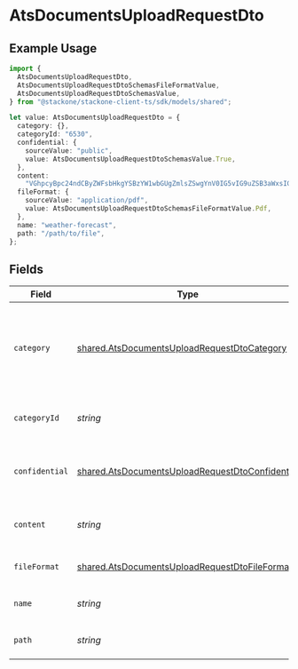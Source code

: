 # AtsDocumentsUploadRequestDto

## Example Usage

```typescript
import {
  AtsDocumentsUploadRequestDto,
  AtsDocumentsUploadRequestDtoSchemasFileFormatValue,
  AtsDocumentsUploadRequestDtoSchemasValue,
} from "@stackone/stackone-client-ts/sdk/models/shared";

let value: AtsDocumentsUploadRequestDto = {
  category: {},
  categoryId: "6530",
  confidential: {
    sourceValue: "public",
    value: AtsDocumentsUploadRequestDtoSchemasValue.True,
  },
  content:
    "VGhpcyBpc24ndCByZWFsbHkgYSBzYW1wbGUgZmlsZSwgYnV0IG5vIG9uZSB3aWxsIGV2ZXIga25vdyE",
  fileFormat: {
    sourceValue: "application/pdf",
    value: AtsDocumentsUploadRequestDtoSchemasFileFormatValue.Pdf,
  },
  name: "weather-forecast",
  path: "/path/to/file",
};
```

## Fields

| Field                                                                                                                     | Type                                                                                                                      | Required                                                                                                                  | Description                                                                                                               | Example                                                                                                                   |
| ------------------------------------------------------------------------------------------------------------------------- | ------------------------------------------------------------------------------------------------------------------------- | ------------------------------------------------------------------------------------------------------------------------- | ------------------------------------------------------------------------------------------------------------------------- | ------------------------------------------------------------------------------------------------------------------------- |
| `category`                                                                                                                | [shared.AtsDocumentsUploadRequestDtoCategory](../../../sdk/models/shared/atsdocumentsuploadrequestdtocategory.md)         | :heavy_minus_sign:                                                                                                        | The category to be associated with the file to be uploaded. Id will take precedence over name.                            | {<br/>"name": "resume",<br/>"id": "550e8400-e29b-41d4-a716-446655440000"<br/>}                                            |
| `categoryId`                                                                                                              | *string*                                                                                                                  | :heavy_minus_sign:                                                                                                        | The categoryId of the documents                                                                                           | 6530                                                                                                                      |
| `confidential`                                                                                                            | [shared.AtsDocumentsUploadRequestDtoConfidential](../../../sdk/models/shared/atsdocumentsuploadrequestdtoconfidential.md) | :heavy_minus_sign:                                                                                                        | The confidentiality level of the file to be uploaded                                                                      |                                                                                                                           |
| `content`                                                                                                                 | *string*                                                                                                                  | :heavy_minus_sign:                                                                                                        | The base64 encoded content of the file to upload                                                                          | VGhpcyBpc24ndCByZWFsbHkgYSBzYW1wbGUgZmlsZSwgYnV0IG5vIG9uZSB3aWxsIGV2ZXIga25vdyE                                           |
| `fileFormat`                                                                                                              | [shared.AtsDocumentsUploadRequestDtoFileFormat](../../../sdk/models/shared/atsdocumentsuploadrequestdtofileformat.md)     | :heavy_minus_sign:                                                                                                        | The file format of the file                                                                                               |                                                                                                                           |
| `name`                                                                                                                    | *string*                                                                                                                  | :heavy_minus_sign:                                                                                                        | The filename of the file to upload                                                                                        | weather-forecast                                                                                                          |
| `path`                                                                                                                    | *string*                                                                                                                  | :heavy_minus_sign:                                                                                                        | The path for the file to be uploaded to                                                                                   | /path/to/file                                                                                                             |